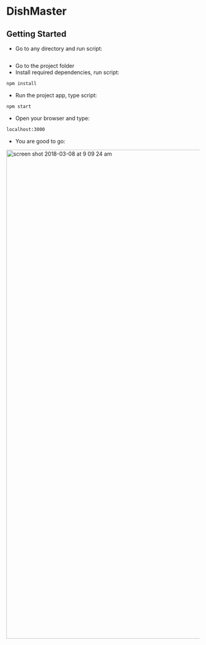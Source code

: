 # DishMaster

## Getting Started
- Go to any directory and run script:
```html

```
- Go to the project folder
- Install required dependencies, run script: 
```html
npm install
```
- Run the project app, type script: 
```html
npm start
```
- Open your browser and type:
```html
localhost:3000
```
- You are good to go:

<img width="1277" alt="screen shot 2018-03-08 at 9 09 24 am" src="https://user-images.githubusercontent.com/24384948/37165029-7b1c21da-22b0-11e8-8019-5b80f179560a.png">
